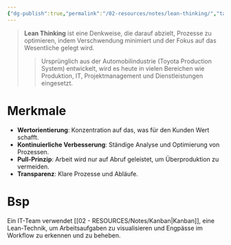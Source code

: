 ```yaml
---
{"dg-publish":true,"permalink":"/02-resources/notes/lean-thinking/","tags":["projektmanagement"],"noteIcon":"","updated":"2025-07-12T13:31:41.304+02:00"}
---
```


>**Lean Thinking** ist eine Denkweise, die darauf abzielt, Prozesse zu optimieren, indem Verschwendung minimiert und der Fokus auf das Wesentliche gelegt wird. 
>>Ursprünglich aus der Automobilindustrie (Toyota Production System) entwickelt, wird es heute in vielen Bereichen wie Produktion, IT, Projektmanagement und Dienstleistungen eingesetzt.  

# Merkmale
- **Wertorientierung**: Konzentration auf das, was für den Kunden Wert schafft.  
- **Kontinuierliche Verbesserung**: Ständige Analyse und Optimierung von Prozessen.  
- **Pull-Prinzip**: Arbeit wird nur auf Abruf geleistet, um Überproduktion zu vermeiden.  
- **Transparenz**: Klare Prozesse und Abläufe.  

# Bsp  
Ein IT-Team verwendet [[02 - RESOURCES/Notes/Kanban\|Kanban]], eine Lean-Technik, um Arbeitsaufgaben zu visualisieren und Engpässe im Workflow zu erkennen und zu beheben.